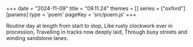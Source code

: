 +++
date = "2024-11-09"
title = "09.11.24"
themes = []
series = ["oxford"]
[params]
  type = 'poem'
  pageKey = 'src/poem.js'
+++

Routine day at length from start to stop,
Like rusty clockwork ever in procession,
Travelling in tracks now deeply laid,
Through busy streets and winding sandstone lanes.
